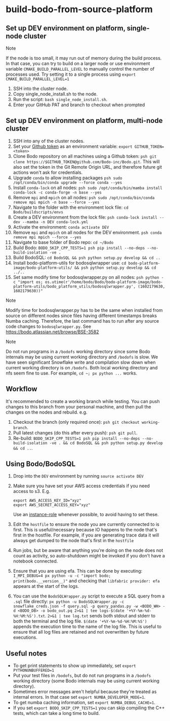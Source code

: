 # build-bodo-from-source-platform

## Set up DEV environment on platform, single-node cluster

>[!NOTE]
> If the node is too small, it may run out of memory during the build process.
> In that case, you can try to build on a larger node or use environment variable `CMAKE_BUILD_PARALLEL_LEVEL`
> to manually control the number of processes used.
> Try setting it to a single process using `export CMAKE_BUILD_PARALLEL_LEVEL=1`

1. SSH into the cluster node.
1. Copy single_node_install.sh to the node.
1. Run the script: `bash single_node_install.sh`.
1. Enter your GitHub PAT and branch to checkout when prompted

## Set up DEV environment on platform, multi-node cluster

1. SSH into any of the cluster nodes.
1. Set your [Github token](https://docs.github.com/en/authentication/keeping-your-account-and-data-secure/creating-a-personal-access-token#creating-a-personal-access-token-classic) as an environment variable: `export GITHUB_TOKEN=<token>`
1. Clone Bodo repository on all machines using a Github token: `psh git clone https://$GITHUB_TOKEN@github.com/Bodo-inc/Bodo.git`.
   This will also set the token in the Git Remote Origin URL, and therefore future git actions won't ask for credentials.
1. Upgrade `conda` to allow installing packages `psh sudo /opt/conda/bin/conda upgrade --force conda --yes`
1. Install `conda-lock` on all nodes: `psh sudo /opt/conda/bin/mamba install conda-lock -c conda-forge -n base --yes`
1. Remove `mpi` and `mpich` on all nodes: `psh sudo /opt/conda/bin/conda remove mpi mpich -n base --force --yes`
1. Navigate to the folder with the environment lock file: `cd Bodo/buildscripts/envs`
1. Create a DEV environment from the lock file: `psh conda-lock install --dev --mamba -n DEV conda-lock.yml`
1. Activate the environment: `conda activate DEV`
1. Remove `mpi` and `mpich` on all nodes for the DEV environment. `psh conda remove mpi mpich --force --yes`
1. Navigate to base folder of Bodo repo: `cd ~/Bodo`
1. Build Bodo: `BODO_SKIP_CPP_TESTS=1 psh pip install --no-deps --no-build-isolation -ve .`
1. Build BodoSQL: `cd BodoSQL && psh python setup.py develop && cd ..`
1. Install bodo-platform-utils for bodosqlwrapper use: `cd bodo-platform-image/bodo-platform-utils/ && psh python setup.py develop && cd ../..`
1. Set same modify time for bodosqlwrapper.py on all nodes: `psh python -c "import os; os.utime(r'/home/bodo/Bodo/bodo-platform-image/bodo-platform-utils/bodo_platform_utils/bodosqlwrapper.py', (1602179630, 1602179630))"`

>[!NOTE]
> Modify time for bodosqlwrapper.py has to be the same when installed from source on different nodes since files having different timestamps breaks Numba caching.
> Therefore, the last command has to run after any source code changes to `bodosqlwrapper.py`.
> See https://bodo.atlassian.net/browse/BSE-3582

> [!NOTE]
> Do not run programs in a `/bodofs` working directory since some Bodo internals may be using current working directory and `/bodofs` is slow.
> We have seen significant Snowflake write and compilation slow down when current working directory is on `/bodofs`.
> Both local working directory and nfs seem fine to use. For example, `cd ~; px python ...` works.

## Workflow

It's recommended to create a working branch while testing. You can push changes to this branch from your
personal machine, and then pull the changes on the nodes and rebuild. e.g.

1. Checkout the branch (only required once): `psh git checkout working-branch`.
1. Pull latest changes (do this after every push): `psh git pull`.
1. Re-build: `BODO_SKIP_CPP_TESTS=1 psh pip install --no-deps --no-build-isolation -ve . && cd BodoSQL && psh python setup.py develop && cd ..`.

## Using Bodo/BodoSQL

1. Drop into the `DEV` environment by running `source activate DEV`
1. Make sure you have set your AWS access credentials if you need access to s3. E.g.

   ```
   export AWS_ACCESS_KEY_ID="xyz"
   export AWS_SECRET_ACCESS_KEY="xyz"
   ```

   Use an [instance-role](https://docs.bodo.ai/latest/installation_and_setup/bodo_platform/#instance_role_cluster) whenever possible, to avoid having to set these.

1. Edit the `hostfile` to ensure the node you are currently connected to is first.
   This is useful/necessary because IO happens to the node that's first in the hostfile.
   For example, if you are generating trace data it will always get dumped to the node that's first in the `hostfile`

1. Run jobs, but be aware that anything you're doing on the node does not count as activity, so auto-shutdown might be invoked if you don't have a notebook connected.

1. Ensure that you are using efa. This can be done by executing: `I_MPI_DEBUG=4 px python -u -c "import bodo; print(bodo.__version__)"` and checking that `libfabric provider: efa` appears at the start of the logs.

1. You can use the `BodoSQLWrapper.py` script to execute a SQL query from a `.sql` file directly:
   `px python -u BodoSQLWrapper.py -c snowflake_creds.json -f query.sql -p query_pandas.py -w <BODO_WH> -d <BODO_DB> -o bodo_out.pq 2>&1 | tee logs-$(date '+%Y-%m-%d-%H:%M:%S').txt`.
   `2>&1 | tee log.txt` sends both stdout and stderr to both the terminal and the log file.
   `$(date '+%Y-%m-%d-%H:%M:%S')` appends the execution time to the name of the log file.
   This is useful to ensure that all log files are retained and not overwritten by future executions.

## Useful notes

- To get print statements to show up immediately, set `export PYTHONUNBUFFERED=1`
- Put your test files in `/bodofs`, but do not run programs in a `/bodofs` working directory (some Bodo internals may be using current working directory).
- Sometimes error messages aren't helpful because they're treated as internal errors. In that case set `export NUMBA_DEVELOPER_MODE=1`.
- To get numba caching information, set `export NUMBA_DEBUG_CACHE=1`.
- If you set `export BODO_SKIP_CPP_TESTS=1` you can skip compiling the C++ tests, which can take a long time to build.
